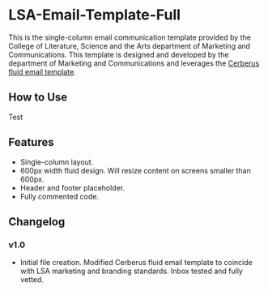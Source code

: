 # LSA-Email-Template-Full
This is the single-column email communication template provided by the College of Literature, Science and the Arts department of Marketing and Communications. This template is designed and developed by the department of Marketing and Communications and leverages the [Cerberus fluid email template](https://tedgoas.github.io/Cerberus/).

## How to Use
Test

## Features
- Single-column layout.
- 600px width fluid design. Will resize content on screens smaller than 600px.
- Header and footer placeholder.
- Fully commented code.

## Changelog
### v1.0
- Initial file creation. Modified Cerberus fluid email template to coincide with LSA marketing and branding standards. Inbox tested and fully vetted.
